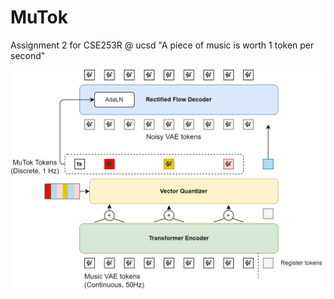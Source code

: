 # MuTok
Assignment 2 for CSE253R @ ucsd 
"A piece of music is worth 1 token per second"

![alt text](doc/model.png)